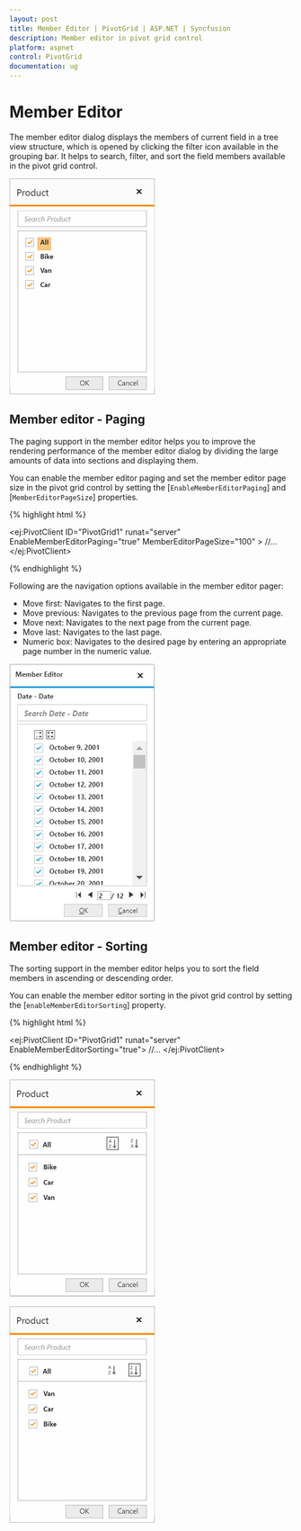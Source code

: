 ```yaml
---
layout: post
title: Member Editor | PivotGrid | ASP.NET | Syncfusion
description: Member editor in pivot grid control
platform: aspnet
control: PivotGrid
documentation: ug
---
```


# Member Editor

The member editor dialog displays the members of current field in a tree view structure, which is opened by clicking the filter icon available in the grouping bar. It helps to search, filter, and sort the field members available in the pivot grid control.

![Member editor in pivot grid control](Member_Editor_images/member_editor.png)

## Member editor - Paging

The paging support in the member editor helps you to improve the rendering performance of the member editor dialog by dividing the large amounts of data into sections and displaying them.

You can enable the member editor paging and set the member editor page size in the pivot grid control by setting the [`EnableMemberEditorPaging`] and [`MemberEditorPageSize`] properties.

{% highlight html %}

<ej:PivotClient ID="PivotGrid1" runat="server" EnableMemberEditorPaging="true" MemberEditorPageSize="100" >
    //...
</ej:PivotClient>

{% endhighlight %}

Following are the navigation options available in the member editor pager:
* Move first: Navigates to the first page.
* Move previous: Navigates to the previous page from the current page.
* Move next: Navigates to the next page from the current page.
* Move last: Navigates to the last page.
* Numeric box: Navigates to the desired page by entering an appropriate page number in the numeric value.


![Paging in member editor](Member_Editor_images/member_editor_paging.png)

## Member editor - Sorting

The sorting support in the member editor helps you to sort the field members in ascending or descending order.

You can enable the member editor sorting in the pivot grid control by setting the [`enableMemberEditorSorting`] property.

{% highlight html %}

<ej:PivotClient ID="PivotGrid1" runat="server" EnableMemberEditorSorting="true">
    //...
</ej:PivotClient>

{% endhighlight %}

![Field members sorted in ascending order](Member_Editor_images/member_editor_sorting_ascending.png)

![Field members sorted in descending order](Member_Editor_images/member_editor_sorting_descending.png)